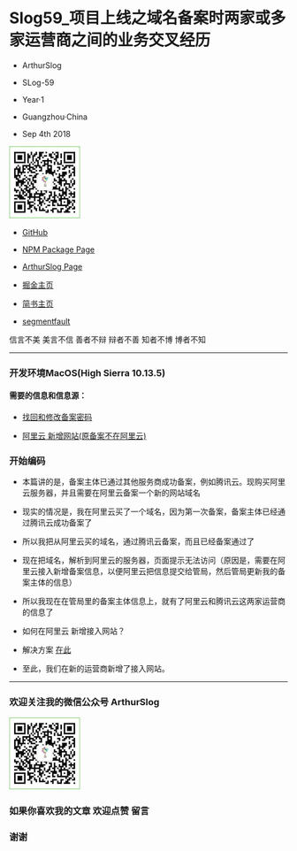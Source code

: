 # Slog59_项目上线之域名备案时两家或多家运营商之间的业务交叉经历

* ArthurSlog
* SLog-59
* Year·1

* Guangzhou·China
* Sep 4th 2018

![关注微信公众号“ArthurSlog”](https://github.com/BlessedChild/LogofAxu/blob/master/images/icon_128.jpg?raw=true "微信扫描二维码，关注我的公众号")

* [GitHub](https://github.com/BlessedChild/ArthurSlog)

* [NPM Package Page](https://www.npmjs.com/~arthurslog)

* [ArthurSlog Page](http://www.arthurslog.com)

* [掘金主页](https://juejin.im/user/59f2a424f265da432f305c66/posts)

* [简书主页](https://www.jianshu.com/u/b9ebe10f0534)

* [segmentfault](https://segmentfault.com/u/arthurslog/articles)

信言不美 美言不信 善者不辩 辩者不善 知者不博 博者不知

---

### 开发环境MacOS(High Sierra 10.13.5)

#### 需要的信息和信息源：

* [找回和修改备案密码](https://help.aliyun.com/knowledge_detail/37026.html?spm=a3c00.10714076.a3c20.2.4e7c43iS43iSIn)

* [阿里云 新增网站(原备案不在阿里云)]()

### 开始编码

* 本篇讲的是，备案主体已通过其他服务商成功备案，例如腾讯云。现购买阿里云服务器，并且需要在阿里云备案一个新的网站域名

* 现实的情况是，我在阿里云买了一个域名，因为第一次备案，备案主体已经通过腾讯云成功备案了

* 所以我把从阿里云买的域名，通过腾讯云备案，而且已经备案通过了

* 现在把域名，解析到阿里云的服务器，页面提示无法访问（原因是，需要在阿里云接入新增备案信息，以便阿里云把信息提交给管局，然后管局更新我的备案主体的信息）

* 所以我现在在管局里的备案主体信息上，就有了阿里云和腾讯云这两家运营商的信息了

* 如何在阿里云 新增接入网站？

* 解决方案 [在此](https://help.aliyun.com/knowledge_detail/36926.html#concept_ohv_krl_zdb) 

* 至此，我们在新的运营商新增了接入网站。

---

### 欢迎关注我的微信公众号 ArthurSlog

![关注微信公众号“ArthurSlog”](https://github.com/BlessedChild/LogofAxu/blob/master/images/icon_128.jpg?raw=true "微信扫描二维码，关注我的公众号")

### 如果你喜欢我的文章 欢迎点赞 留言
### 谢谢
